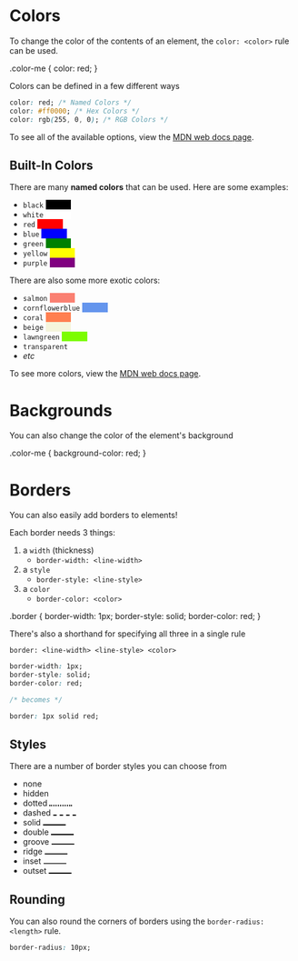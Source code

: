 # Colors

To change the color of the contents of an element, the `color: <color>` rule can be used.

<CodeEditor preview="html">
<EditorTab lang="html" hidden>
<p class="color-me">Testing</p>
</EditorTab>
<EditorTab lang="css">
.color-me {
    color: red;
}
</EditorTab>
</CodeEditor>

Colors can be defined in a few different ways
```css
color: red; /* Named Colors */
color: #ff0000; /* Hex Colors */
color: rgb(255, 0, 0); /* RGB Colors */
```
To see all of the available options, view the [MDN web docs page](https://developer.mozilla.org/en-US/docs/Web/CSS/color).

## Built-In Colors

There are many **named colors** that can be used. Here are some examples:
- `black` <span class="color-swatch" style="background-color: black;"></span>
- `white` <span class="color-swatch" style="background-color: white;"></span>
- `red` <span class="color-swatch" style="background-color: red;"></span>
- `blue` <span class="color-swatch" style="background-color: blue;"></span>
- `green` <span class="color-swatch" style="background-color: green;"></span>
- `yellow` <span class="color-swatch" style="background-color: yellow;"></span>
- `purple` <span class="color-swatch" style="background-color: purple;"></span>

There are also some more exotic colors:
- `salmon` <span class="color-swatch" style="background-color: salmon;"></span>
- `cornflowerblue` <span class="color-swatch" style="background-color: cornflowerblue;"></span>
- `coral` <span class="color-swatch" style="background-color: coral;"></span>
- `beige` <span class="color-swatch" style="background-color: beige;"></span>
- `lawngreen` <span class="color-swatch" style="background-color: lawngreen;"></span>
- `transparent` <span class="color-swatch" style="background-color: transparent;"></span>
- *etc*

<style>
    .color-swatch::before {
        color: transparent;
        content: "SPACE";
        user-select: none;
    }
</style>

To see more colors, view the [MDN web docs page](https://developer.mozilla.org/en-US/docs/Web/CSS/named-color).

# Backgrounds

You can also change the color of the element's background

<CodeEditor preview="html">
<EditorTab lang="html" hidden>
<p class="color-me">Testing</p>
</EditorTab>
<EditorTab lang="css">
.color-me {
    background-color: red;
}
</EditorTab>
</CodeEditor>

# Borders

You can also easily add borders to elements!

Each border needs 3 things: 
1. a `width` (thickness)
    - `border-width: <line-width>` 
2. a `style`
    - `border-style: <line-style>`
3. a `color`
    - `border-color: <color>`

<CodeEditor preview="html">
<EditorTab lang="html" hidden>
<p class="border">Testing</p>
</EditorTab>
<EditorTab lang="css">
.border {
    border-width: 1px;
    border-style: solid;
    border-color: red;
}
</EditorTab>
</CodeEditor>

There's also a shorthand for specifying all three in a single rule

`border: <line-width> <line-style> <color>`

```css
border-width: 1px;
border-style: solid;
border-color: red;

/* becomes */

border: 1px solid red;
```

## Styles

There are a number of border styles you can choose from

- none <span class="border-style-preview" style="border-style: none;"></span>
- hidden <span class="border-style-preview" style="border-style: hidden;"></span>
- dotted <span class="border-style-preview" style="border-style: dotted;"></span>
- dashed <span class="border-style-preview" style="border-style: dashed;"></span>
- solid <span class="border-style-preview" style="border-style: solid;"></span>
- double <span class="border-style-preview" style="border-style: double;"></span>
- groove <span class="border-style-preview" style="border-style: groove;"></span>
- ridge <span class="border-style-preview" style="border-style: ridge;"></span>
- inset <span class="border-style-preview" style="border-style: inset;"></span>
- outset <span class="border-style-preview" style="border-style: outset;"></span>

<style>
    .border-style-preview {
        display: inline-block;

        width: 40px;
        height: 0px;
        border-color: black;
        border-width: 0px;
        border-bottom-width: 2px;

    }
</style>

## Rounding

You can also round the corners of borders using the `border-radius: <length>` rule.

```css
border-radius: 10px;
```

